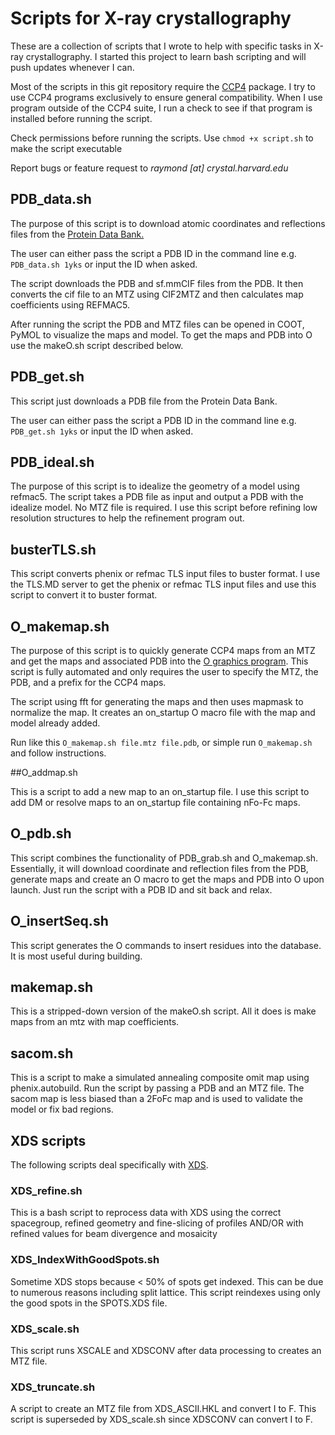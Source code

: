 # Scripts for X-ray crystallography

These are a collection of scripts that I wrote to help with specific tasks in X-ray crystallography. I started this project to learn bash scripting and will push updates whenever I can.

Most of the scripts in this git repository require the [CCP4](http://www.ccp4.ac.uk) package. I try to use CCP4 programs exclusively to ensure general compatibility. When I use program outside of the CCP4 suite, I run a check to see if that program is installed before running the script.

Check permissions before running the scripts. Use `chmod +x script.sh` to make the script executable

Report bugs or feature request to *raymond [at] crystal.harvard.edu*

## PDB_data.sh

The purpose of this script is to download atomic coordinates and reflections files from the [Protein Data Bank.](www.rcsb.org)

The user can either pass the script a PDB ID in the command line e.g. `PDB_data.sh 1yks` or input the ID when asked.

The script downloads the PDB and sf.mmCIF files from the PDB. It then converts the cif file to an MTZ using CIF2MTZ and then calculates map coefficients using REFMAC5.

After running the script the PDB and MTZ files can be opened in COOT, PyMOL to visualize the maps and model. To get the maps and PDB into O use the makeO.sh script described below.

## PDB_get.sh

This script just downloads a PDB file from the Protein Data Bank.

The user can either pass the script a PDB ID in the command line e.g. `PDB_get.sh 1yks` or input the ID when asked.

## PDB_ideal.sh
The purpose of this script is to idealize the geometry of a model using refmac5. The script takes a PDB file as input and output a PDB with the idealize model. No MTZ file is required. I use this script before refining low resolution structures to help the refinement program out.

## busterTLS.sh

This script converts phenix or refmac TLS input files to buster format. I use the TLS.MD server to get the phenix or refmac TLS input files and use this script to convert it to buster format.

## O_makemap.sh

The purpose of this script is to quickly generate CCP4 maps from an MTZ and get the maps and associated PDB into the [O graphics program](http://xray.bmc.uu.se/alwyn/TAJ/Home.html). This script is fully automated and only requires the user to specify the MTZ, the PDB, and a prefix for the CCP4 maps.

The script using fft for generating the maps and then uses mapmask to normalize the map. It creates an on_startup O macro file with the map and model already added.

Run like this `O_makemap.sh file.mtz file.pdb`, or simple run `O_makemap.sh` and follow instructions.

##O_addmap.sh

This is a script to add a new map to an on_startup file. I use this script to add DM or resolve maps to an on_startup file containing nFo-Fc maps.

## O_pdb.sh 

This script combines the functionality of PDB_grab.sh and O_makemap.sh. Essentially, it will download coordinate and reflection files from the PDB, generate maps and create an O macro to get the maps and PDB into O upon launch. Just run the script with a PDB ID and sit back and relax.

## O_insertSeq.sh

This script generates the O commands to insert residues into the database. It is most useful during building.

## makemap.sh

This is a stripped-down version of the makeO.sh script. All it does is make maps from an mtz with map coefficients.

## sacom.sh

This is a script to make a simulated annealing composite omit map using phenix.autobuild. Run the script by passing a PDB and an MTZ file. The sacom map is less biased than a 2FoFc map and is used to validate the model or fix bad regions.

## XDS scripts

The following scripts deal specifically with [XDS](http://xds.mpimf-heidelberg.mpg.de).

### XDS_refine.sh

This is a bash script to reprocess data with XDS using the correct spacegroup, refined geometry and fine-slicing of profiles AND/OR with refined values for beam divergence and mosaicity

### XDS_IndexWithGoodSpots.sh

Sometime XDS stops because < 50% of spots get indexed. This can be due to numerous reasons including split lattice. This script reindexes using only the good spots in the SPOTS.XDS file.

### XDS_scale.sh

This script runs XSCALE and XDSCONV after data processing to creates an MTZ file.

### XDS_truncate.sh

A script to create an MTZ file from XDS_ASCII.HKL and convert I to F. This script is superseded by XDS_scale.sh since XDSCONV can convert I to F.
